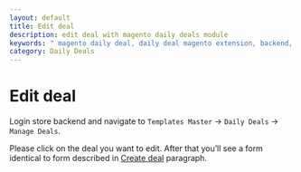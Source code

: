 ```yaml
---
layout: default
title: Edit deal
description: edit deal with magento daily deals module
keywords: " magento daily deal, daily deal magento extension, backend, edit deal"
category: Daily Deals
---
```


# Edit deal

Login store backend and navigate to `Templates Master` -> `Daily
Deals` -> `Manage Deals`.

Please click on the deal you want to edit. After that you’ll see a form identical
to form described in [Create deal](../create-deal/) paragraph.
